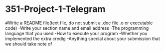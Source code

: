 # 351-Project-1-Telegram

#Write a README file(text file, do not submit a .doc file .o or executable code)
-Write your section name and email address
-The programming language that you used
-How to execute your program
-Whether you implemented the extra credig
-Anything special about your submission that we should take note of
